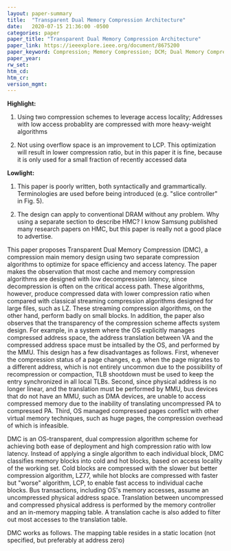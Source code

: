 ```yaml
---
layout: paper-summary
title:  "Transparent Dual Memory Compression Architecture"
date:   2020-07-15 21:36:00 -0500
categories: paper
paper_title: "Transparent Dual Memory Compression Architecture"
paper_link: https://ieeexplore.ieee.org/document/8675200
paper_keyword: Compression; Memory Compression; DCM; Dual Memory Compression
paper_year: 
rw_set:
htm_cd:
htm_cr:
version_mgmt:
---
```


**Highlight:**

1. Using two compression schemes to leverage access locality; Addresses with low access probablity are compressed with 
   more heavy-weight algorithms

2. Not using overflow space is an improvement to LCP. This optimization will result in lower compression ratio, but in
   this paper it is fine, because it is only used for a small fraction of recently accessed data

**Lowlight:**

1. This paper is poorly written, both syntactically and grammartically. Terminologies are used before being introduced 
   (e.g. "slice controller" in Fig. 5).

2. The design can apply to conventional DRAM without any problem. Why using a separate section to describe HMC? I know
   Samsung published many research papers on HMC, but this paper is really not a good place to advertise.

This paper proposes Transparent Dual Memory Compression (DMC), a compression main memory design using two separate compression
algorithms to optimize for space efficiency and access latency. The paper makes the observation that most cache and memory 
compression algorithms are designed with low decompression latency, since decompression is often on the critical access path.
These algorithms, however, produce compressed data with lower compression ratio when compared with classical streaming
compression algorithms designed for large files, such as LZ. 
These streaming compression algorithms, on the other hand, perform badly on small blocks. 
In addition, the paper also observes that the transparency of the compression scheme affects system design. For example,
in a system where the OS explicitly manages compressed address space, the address translation between VA and the compressed
address space must be intsalled by the OS, and performed by the MMU. This design has a few disadvantages as follows.
First, whenever the compression status of a page changes, e.g. when the page migrates to a different address, which is not
entirely uncommon due to the possibility of recompression or compaction, TLB shootdown must be used to keep the entry 
synchronized in all local TLBs. Second, since physical address is no longer linear, and the translation must be performed
by MMU, bus devices that do not have an MMU, such as DMA devices, are unable to access compressed memory due to the 
inability of translating uncompressed PA to compressed PA. Third, OS managed compressed pages conflict with other virtual
memory techniques, such as huge pages, the compression overhead of which is infeasible.

DMC is an OS-transparent, dual compression algorithm scheme for achieving both ease of deployment and high compression
ratio with low latency. Instead of applying a single algorithm to each individual block, DMC classifies memory blocks into
cold and hot blocks, based on access locality of the working set. Cold blocks are compressed with the slower but better
compression algorithm, LZ77, while hot blocks are compressed with faster but "worse" algorithm, LCP, to enable fast access
to individual cache blocks. Bus transactions, including OS's memory accesses, assume an uncompressed physical address space.
Translation between uncompressed and compressed physical address is performed by the memory controller and an in-memory
mapping table. A translation cache is also added to filter out most accesses to the translation table.

DMC works as follows. The mapping table resides in a static location (not specified, but preferably at address zero)
